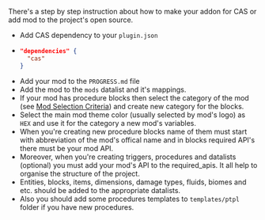 There's a step by step instruction about how to make your addon for CAS or add mod to the project's open source.

* Add CAS dependency to your `plugin.json`
* 
  ```json
  "dependencies" {
    "cas"
  }
  ```
* Add your mod to the `PROGRESS.md` file
* Add the mod to the `mods` datalist and it's mappings.
* If your mod has procedure blocks then select the category of the mod (see [Mod Selection Criteria](https://github.com/PluginSmiths/Creating-addons-support/wiki/Introduction#mod-selection-criteria)) and create new category for the blocks.
* Select the main mod theme color (usually selected by mod's logo) as `HEX` and use it for the category a new mod's variables.
* When you're creating new procedure blocks name of them must start with abbreviation of the mod's offical name and in blocks required API's there must be your mod API.
* Moreover, when you're creating triggers, procedures and datalists (optional) you must add your mod's API to the required_apis. It all help to organise the structure of the project.
* Entities, blocks, items, dimensions, damage types, fluids, biomes and etc. should be added to the appropriate datalists.
* Also you should add some procedures templates to `templates/ptpl` folder if you have new procedures.
